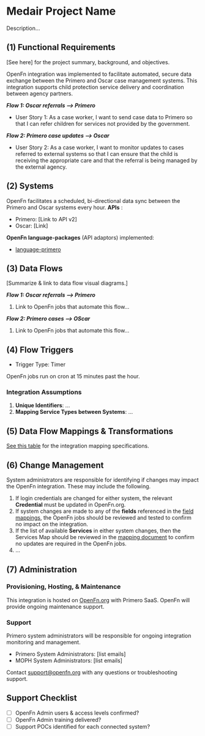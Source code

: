 # Medair Project Name
Description...

## (1) Functional Requirements
[See here] for the project summary, background, and objectives. 

OpenFn integration was implemented to facilitate automated, secure data exchange between the Primero and Oscar case management systems. This integration supports child protection service delivery and coordination between agency partners. 

_**Flow 1: Oscar referrals --> Primero**_
* User Story 1: As a case worker, I want to send case data to Primero so that I can refer children for services not provided by the government.  

_**Flow 2: Primero case updates --> Oscar**_
* User Story 2: As a case worker, I want to monitor updates to cases referred to external systems so that I can ensure that the child is receiving the appropriate care and that the referral is being managed by the external agency. 


## (2) Systems
OpenFn facilitates a scheduled, bi-directional data sync between the Primero and Oscar systems every hour. 
**APIs** :
* Primero: [Link to API v2]
* Oscar: [Link]

**OpenFn language-packages** (API adaptors) implemented: 
* [language-primero](https://github.com/OpenFn/language-primero)

## (3) Data Flows
[Summarize & link to data flow visual diagrams.]

_**Flow 1: Oscar referrals --> Primero**_
1. Link to OpenFn jobs that automate this flow...

_**Flow 2: Primero cases --> OScar**_
1. Link to OpenFn jobs that automate this flow...


## (4) Flow Triggers
- Trigger Type: Timer

OpenFn jobs run on cron at 15 minutes past the hour. 

### Integration Assumptions 
1. **Unique Identifiers**: ...
3. **Mapping Service Types between Systems**: ...

## (5) Data Flow Mappings & Transformations
[See this table](https://docs.google.com/spreadsheets/d/1f1fT3qmM4mKT98AaJ0ArlgONQRC-W9ghoa-j4BswwbM/edit?usp=sharing) for the integration mapping specifications. 

## (6) Change Management
System administrators are responsible for identifying if changes may impact the OpenFn integration. These may include the following. 
1. If login credentials are changed for either system, the relevant **Credential** must be updated in OpenFn.org. 
2. If system changes are made to any of the **fields** referenced in the [field mappings](https://docs.google.com/spreadsheets/d/1f1fT3qmM4mKT98AaJ0ArlgONQRC-W9ghoa-j4BswwbM/edit?usp=sharing), the OpenFn jobs should be reviewed and tested to confirm no impact on the integration. 
3. If the list of available  **Services** in either system changes, then the Services Map should be reviewed in the [mapping document]() to confirm no updates are required in the OpenFn jobs. 
4. ...

## (7) Administration
### Provisioning, Hosting, & Maintenance
This integration is hosted on [OpenFn.org](https://openfn.org/projects) with Primero SaaS. OpenFn will provide ongoing maintenance support. 

### Support 
Primero system administrators will be responsible for ongoing integration monitoring and management.
- Primero System Administrators: [list emails]
- MOPH System Administrators: [list emails] 

Contact support@openfn.org with any questions or troubleshooting support. 

## Support Checklist
- [ ] OpenFn Admin users & access levels confirmed? 
- [ ] OpenFn Admin training delivered? 
- [ ] Support POCs identified for each connected system? 

